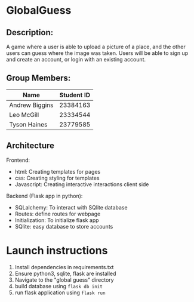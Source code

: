 # GlobalGuess

## Description:
A game where a user is able to upload a picture of a place, and the other users can guess where the image was taken. Users will be able to sign up and create an account, or login with an existing account.


## Group Members:
| Name           | Student ID |
|----------------|------------|
| Andrew Biggins | 23384163   |
| Leo McGill     | 23334544   |
| Tyson Haines   | 23779585   |

## Architecture
Frontend:
- html: Creating templates for pages
- css: Creating styling for templates
- Javascript: Creating interactive interactions client side

Backend (Flask app in python):
- SQLalchemy: To interact with SQlite database
- Routes: define routes for webpage
- Initialization: To initialize flask app
- SQlite: easy database to store accounts


# Launch instructions
1. Install dependencies in requirements.txt
2. Ensure python3, sqlite, flask are installed
3. Navigate to the "global guess" directory
4. build database using ```flask db init```
5. run flask application using ```flask run```



